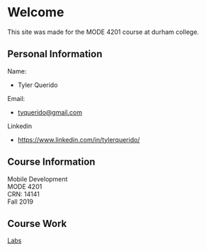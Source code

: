 # Welcome

This site was made for the MODE 4201 course at durham college.

## Personal Information

Name:
- Tyler Querido

Email:
- tyquerido@gmail.com

Linkedin
- https://www.linkedin.com/in/tylerquerido/

## Course Information

Mobile Development <br/>
MODE 4201 <br/>
CRN: 14141 <br/>
Fall 2019

## Course Work

[Labs](./labs.md)
